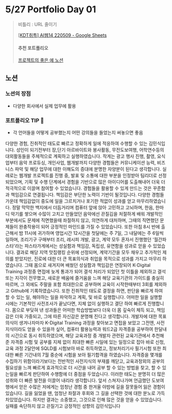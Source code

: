# 5/27 Portfolio Day 01

> 비틀리 : URL 줄이기
>
> [[KDT취특\] AI웹14 220509 - Google Sheets](https://docs.google.com/spreadsheets/d/1friYqsyTxYdBWABUdMgSq75MeNgHiJEajwidwP7WUMw/edit#gid=511595364)
>
> #### 추천 포트폴리오
>
> [프로젝트의 좋은 예 노션](https://tngusmiso.notion.site/tngusmiso/fd824605fe6045d6928369a7d8cadcd4)

## 노션

### 노션의 장점

- 다양한 회사에서 실제 업무에 활용

### 포트폴리오 TIP :shark:

- 각 언어들을 어떻게 공부했는지 어떤 강의들을 들었는지 써놓으면 좋음 

다양한 경험, 진취적인 태도로 빠르고 정확하게 일에 적응하여 수행할 수 있는 김민식입니다. 성인이 되기전부터 장,단기 아르바이트와 봉사활동, 무전도보여행, 어학연수등의 대외활동들을 주체적으로 계획하고 실행하였습니다. 작게는 광고 행사 진행, 촬영, 요식업부터 음악 프로듀싱, 개인사업, 웹개발까지 다양한 경험들은 커뮤니케이션 능력, 비즈니스 파악 및 해당 업무에 대한 이해도의 증대에 분명한 자양분이 된다고 생각합니다. 실례로는 웹개발 프로젝트를 진행 중, 발표 및 소통에 대한 부분을 인정받아 팀리더로 선정되었으며, 기획 및 수행 단계에서 경험을 기반으로 많은 아이디어를 도출해내어 더욱 더 적극적으로 이끌며 참여할 수 있었습니다. 경험들을 활용할 수 있게 만드는 것은 꾸준함과 책임감으로 연결됩니다. 책임감은 부단한 노력이 기반이 될것입니다. 다양한 경험들 가운데 책임감없이 중도에 일을 그르치거나 포기한 적없이 성과를 얻고 마무리하였습니다. 정말 막막한 백지에서 더듬거리며 컴퓨터 앞에 앉아 고민하고 고뇌하며, 한음, 한마디 악기를 쌓으며 수많이 고치고 만들었던 음악에선 끈질김을 처절하게 배워 개발적인 부분에서도 문제에 직면했을때 좌절하지 않고, 의연하게 대처하며, 그때의 직면했던 문제들이 완충작용이 되어 긍정적인 마인드를 가질 수 있었습니다. 또한 아침 8시 반에 출근해서 밤 11시에 귀가하며 영업시간 12시간을 첫달에는 주 7일, 그 내달에는 주 6일씩 일하며, 조리기구 구매부터 조리, 레시피 개발, 광고, 계약 모두 혼자서 진행했던 '월간파스타'라는 파스타가게에서는 성실함과 책임감, 독립성, 유연함을 성과로 얻을 수 있었습니다. 결과로 해당 지역 맛집랭킹 순위에 선정되며, 계약기간을 모두 채우고 추가적인 제의를 받았지만, 진로에 대한 더 큰 목표의식과 취업을 목적으로 성과를 가지고 마무리 하였습니다. 그때 몸으로 새겨지며 배웠던 성실함과 책임감은 연장되어 K-Digital Training 과정중 면접에 늦게 통과가 되어 결석 처리가 되었던 첫 이틀을 제외하고 결석 또는 지각이 전무했고, 새로운 배움에 즐거움을 느껴 해당 교육기관의 가이드를 충실히 따르며, 그 외에도 주말을 포함 최대한으로 공부하며 교육이 시작한때부터 3회를 제외하고 Github에 기록하였습니다. 또한 진취적인 태도로 결정을 하면, 판단을 빠르게 하여 할 수 있는 일, 해야하는 일을 파악하고 계획, 및 바로 실행합니다. 어떠한 일을 실행할 시에는 기본적인 사전조사가 끝났다면, 지체 없이 실행하고 결단 하여 빠르게 진행합니다. 몸으로 부딪혀 낸 성과들은 어떠한 학습방법보다 더욱 더 몸 깊숙이 체득 되고, 책임감은 더욱 가중되고, 그에 따른 자신감은 분명해 진다고 생각합니다. 개발자에 대한 목표의식이 생겨나자마자 K-Digital Training 과정을 찾아보고 면접을 보았고 그전엔, 사전지식이라도 얻을 수 있을까 싶어, 컴퓨터 활용능력과 워드2급 자격증을 공부하여 한달내의 시간으로 동시 취득하였으며, 해당 교육과정 중 개발자 관련된 교육기관에서 추천해준 자격증 시험 및 공부를 지체 없이 최대한 빠른 시일에 있는 일정으로 잡아 바로 신청, 교육 과정 2달안에 SQLD를 시험보아 바로 취득하였고, 정보처리기사 필기시험 또한 최대한 빠른 기간내의 7월 중순에 시험을 보아 필기합격을 하였습니다. 자격증을 몇개를 수집하기 위함이라기보다는 전반적인 사전지식의 부재를 깨닫고, 교육과정외의 공부의 필요성을 느껴 빠르게 효과적으로 더 시간을 내어 공부 할 수 있는 방법을 찾고, 할 수 있는일을 빠르게 판단하여 수행함에 더 중점을 두었습니다. 이러한 태도는 분명히 더 많은 성취와 더 빠른 발전을 이끌어 내리라 생각합니다. 앞서 스쳐지나가며 언급했던 도보여행에서 얻은 수많은 저에게는 엄청난 경험 중 한겨울 야밤에 길을 잘못들어 잃은 경험이 있습니다. 길을 잃었을 땐, 엄청난 좌절과 후회와 그 길을 선택한 것에 대한 분노로 가득차있었습니다. 하지만 결과는 소중했고, 그것으로 인해 많은 것을 얻을 수 있었습니다. 실패를 속단하지 않고 끈질기고 긍정적인 성향의 김민식입니다